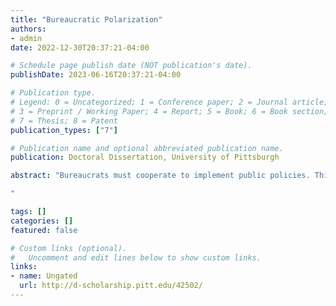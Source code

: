 ```yaml
---
title: "Bureaucratic Polarization"
authors:
- admin
date: 2022-12-30T20:37:21-04:00

# Schedule page publish date (NOT publication's date).
publishDate: 2023-06-16T20:37:21-04:00

# Publication type.
# Legend: 0 = Uncategorized; 1 = Conference paper; 2 = Journal article;
# 3 = Preprint / Working Paper; 4 = Report; 5 = Book; 6 = Book section;
# 7 = Thesis; 8 = Patent
publication_types: ["7"]

# Publication name and optional abbreviated publication name.
publication: Doctoral Dissertation, University of Pittsburgh

abstract: "Bureaucrats must cooperate to implement public policies. This means working with colleagues from different public organizations, lawyers and accountants from oversight agencies, political appointees, elected officials, etc. Each of these actors holds different, oftentimes conflicting, organizational identities. These attachments go beyond their rational interests and, as I demonstrate in this dissertation, become comparable to other social identities, like race, partisanship, and gender. This means that while bureaucrats see their colleagues as in-groups who share similar values, those working at different organizations are their out-groups who will most likely see the world through different lenses. Relying on a measurement that is well-established in social psychology, I demonstrate that the social distance between different public sector actors helps to understand conflict and cooperation in implementation processes. I refer to this phenomenon as bureaucratic polarization and show that it can change public policies and organizations. The empirical evidence combines face-to-face interviews conducted in two Brazilian states and multiple surveys and experiments fielded in the United States, the United Kingdom, and Brazil. These multiple pieces of research validate the generalizability of bureaucratic polarization as a theoretical framework and an estimation strategy to better understand coordination in public administration and the politics of policy implementation.

"

tags: []
categories: []
featured: false

# Custom links (optional).
#   Uncomment and edit lines below to show custom links.
links:
- name: Ungated
  url: http://d-scholarship.pitt.edu/42502/
---
```

